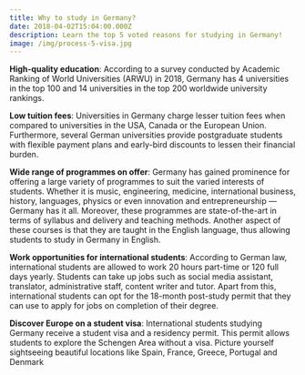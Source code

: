 ```yaml
---
title: Why to study in Germany?
date: 2018-04-02T15:04:00.000Z
description: Learn the top 5 voted reasons for studying in Germany!
image: /img/process-5-visa.jpg
---
```

**High-quality education**: According to a survey conducted by Academic Ranking of World Universities (ARWU) in 2018, Germany has 4 universities in the top 100 and 14 universities in the top 200 worldwide university rankings.

**Low tuition fees**: Universities in Germany charge lesser tuition fees when compared to universities in the USA, Canada or the European Union. Furthermore, several German universities provide postgraduate students with flexible payment plans and early-bird discounts to lessen their financial burden.

**Wide range of programmes on offer**: Germany has gained prominence for offering a large variety of programmes to suit the varied interests of students. Whether it is music, engineering, medicine, international business, history, languages, physics or even innovation and entrepreneurship — Germany has it all. Moreover, these programmes are state-of-the-art in terms of syllabus and delivery and teaching methods. Another aspect of these courses is that they are taught in the English language, thus allowing students to study in Germany in English.

**Work opportunities for international students**: According to German law, international students are allowed to work 20 hours part-time or 120 full days yearly. Students can take up jobs such as social media assistant, translator, administrative staff, content writer and tutor. Apart from this, international students can opt for the 18-month post-study permit that they can use to apply for jobs on completion of their degree.

**Discover Europe on a student visa**: International students studying Germany receive a student visa and a residency permit. This permit allows students to explore the Schengen Area without a visa. Picture yourself sightseeing beautiful locations like Spain, France, Greece, Portugal and Denmark
